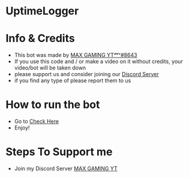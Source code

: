# UptimeLogger


# Info & Credits
- This bot was made by [MAX GAMING YTᵈᵉᵛ#8643](https://discord.gg/u9x5gdZ6Vw)
- If you use this code and / or make a video on it without credits, your video/bot will be taken down
- please support us and consider joining our [Discord Server](https://discord.gg/u9x5gdZ6Vw)
- if you find any type of please report them to us
# How to run the bot
- Go to [Check Here](https://discord.gg/u9x5gdZ6Vw)
- Enjoy!
# Steps To Support me
- Join my Discord Server [MAX GAMING YT](https://discord.gg/u9x5gdZ6Vw)
